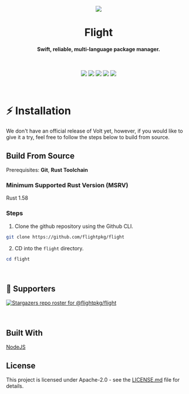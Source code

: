 <p align="center">
  <img src="https://raw.githubusercontent.com/flightpkg/flight/main/assets/primary.png" />
</p>

<h1 align="center">Flight</h1>
<h4 align="center">Swift, reliable, multi-language package manager.</h4>
<br>

<p align="center">
<img src="https://img.shields.io/github/languages/code-size/flightpkg/flight?color=success">
<img src="https://img.shields.io/github/issues/flightpkg/flight?color=success">
<img src="https://img.shields.io/github/languages/top/flightpkg/flight?color=success">
<img src="https://img.shields.io/github/package-json/v/flightpkg/flight?color=success">
<img src="https://img.shields.io/tokei/lines/github/flightpkg/flight?color=success&label=lines%20of%20code">
</p>
<br>

# :zap: Installation

We don't have an official release of Volt yet, however, if you would like to give it a try, feel free to follow the steps below to build from source.
<br>

## Build From Source

Prerequisites: **Git**, **Rust Toolchain**

### Minimum Supported Rust Version (MSRV)

Rust 1.58

### Steps

1. Clone the github repository using the Github CLI.

```bash
git clone https://github.com/flightpkg/flight
```

2. CD into the `flight` directory.

```powershell
cd flight
```

<br>

## :clap: Supporters

[![Stargazers repo roster for @flightpkg/flight](https://reporoster.com/stars/flightpkg/flight)](https://github.com/flightpkg/flight/stargazers)

<br>

## Built With

[NodeJS](https://nodejs.org/)

## License

This project is licensed under Apache-2.0 - see the [LICENSE.md](LICENSE) file for details.

